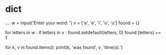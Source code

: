 # dict
....
w = input('Enter your word: ')
v = ['a', 'e', 'i', 'o', 'u']
found = {}

for letters in w :
    if letters in v :
        found.setdefault(letters, 0)
        found [letters]  += 1
        
for k, v in found.items():
    print(k, 'was found', v, 'time(s).')

